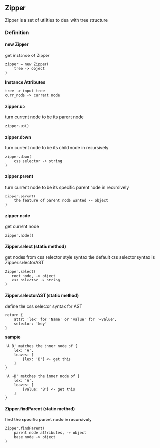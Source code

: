 ## Zipper

Zipper is a set of utilities to deal with tree structure

### Definition

#### new Zipper
get instance of Zipper
```
zipper = new Zipper(
    tree -> object
)
```

**Instance Attributes**
```
tree -> input tree
curr_node -> current node
```
#### zipper.up
turn current node to be its parent node
```
zipper.up()
```

#### zipper.down
turn current node to be its child node in recursively
```
zipper.down(
    css selector -> string
)
```

#### zipper.parent
turn current node to be its specific parent node in recursively
```
zipper.parent(
    the feature of parent node wanted -> object
)
```
#### zipper.node
get current node
```
zipper.node()
```


#### Zipper.select (static method)
get nodes from css selector style syntax
the default css selector syntax is Zipper.selectorAST
```
Zipper.select(
   root node, -> object
   css selector -> string
)
```

#### Zipper.selectorAST (static method)
define the css selector syntax for AST
```
return {
    attr: 'lex' for 'Name' or 'value' for '~Value',
    selector: 'key'
}
```

**sample**
```
'A B' matches the inner node of {
    lex: 'A',
    leaves: [
        {lex: 'B'} <- get this
    ]
}

'A ~B' matches the inner node of {
    lex: 'A',
    leaves: [
        {value: 'B'} <- get this
    ]
}
```

#### Zipper.findParent (static method)
find the specific parent node in recursively
```
Zipper.findParent(
    parent node attributes, -> object
    base node -> object
)
```